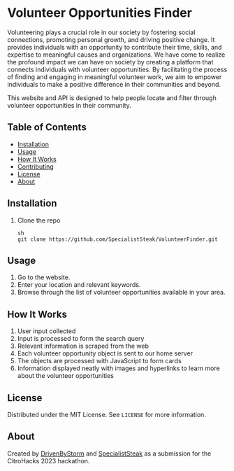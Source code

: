 # Volunteer Opportunities Finder

Volunteering plays a crucial role in our society by fostering social connections, promoting personal growth, and driving positive change. It provides individuals with an opportunity to contribute their time, skills, and expertise to meaningful causes and organizations. We have come to realize the profound impact we can have on society by creating a platform that connects individuals with volunteer opportunities. By facilitating the process of finding and engaging in meaningful volunteer work, we aim to empower individuals to make a positive difference in their communities and beyond. 

This website and API is designed to help people locate and filter through volunteer opportunities in their community. 

## Table of Contents

- [Installation](#installation)
- [Usage](#usage)
- [How It Works](#how-it-works)
- [Contributing](#contributing)
- [License](#license)
- [About](#about)

## Installation

1. Clone the repo
   ```
   sh
   git clone https://github.com/SpecialistSteak/VolunteerFinder.git
   ```

## Usage

1. Go to the website.
2. Enter your location and relevant keywords.
3. Browse through the list of volunteer opportunities available in your area.

## How It Works

1. User input collected
2. Input is processed to form the search query
3. Relevant information is scraped from the web
4. Each volunteer opportunity object is sent to our home server
5. The objects are processed with JavaScript to form cards
6. Information displayed neatly with images and hyperlinks to learn more about the volunteer opportunities


## License

Distributed under the MIT License. See `LICENSE` for more information.

## About

Created by [DrivenByStorm](https://github.com/DrivenByStorm) and [SpecialistSteak](https://github.com/SpecialistSteak) as a submission for the CitroHacks 2023 hackathon.
